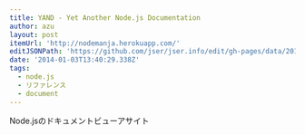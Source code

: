 ```yaml
---
title: YAND - Yet Another Node.js Documentation
author: azu
layout: post
itemUrl: 'http://nodemanja.herokuapp.com/'
editJSONPath: 'https://github.com/jser/jser.info/edit/gh-pages/data/2014/01/index.json'
date: '2014-01-03T13:40:29.338Z'
tags:
  - node.js
  - リファレンス
  - document
---
```

Node.jsのドキュメントビューアサイト
